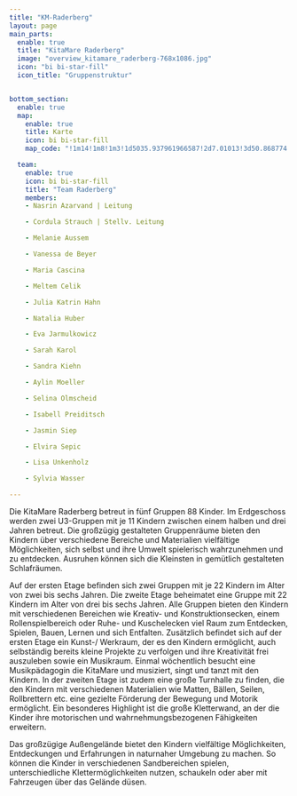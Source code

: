 ```yaml
---
title: "KM-Raderberg"
layout: page
main_parts:
  enable: true
  title: "KitaMare Raderberg"
  image: "overview_kitamare_raderberg-768x1086.jpg"
  icon: "bi bi-star-fill"
  icon_title: "Gruppenstruktur"


bottom_section:
  enable: true
  map:
    enable: true
    title: Karte
    icon: bi bi-star-fill
    map_code: "!1m14!1m8!1m3!1d5035.937961966587!2d7.01013!3d50.868774!3m2!1i1024!2i768!4f13.1!3m3!1m2!1s0x0%3A0x293231024c8a77d2!2sKitaMare%20gGmbH!5e0!3m2!1sen!2sus!4v1662346452898!5m2!1sen!2sus"

  team:
    enable: true
    icon: bi bi-star-fill
    title: "Team Raderberg"
    members:
    - Nasrin Azarvand | Leitung

    - Cordula Strauch | Stellv. Leitung

    - Melanie Aussem

    - Vanessa de Beyer

    - Maria Cascina

    - Meltem Celik

    - Julia Katrin Hahn

    - Natalia Huber

    - Eva Jarmulkowicz

    - Sarah Karol

    - Sandra Kiehn

    - Aylin Moeller

    - Selina Olmscheid

    - Isabell Preiditsch

    - Jasmin Siep

    - Elvira Sepic

    - Lisa Unkenholz

    - Sylvia Wasser

---
```


Die KitaMare Raderberg betreut in fünf Gruppen 88 Kinder. Im Erdgeschoss werden zwei U3-Gruppen mit je 11 Kindern zwischen einem halben und drei Jahren betreut. Die großzügig gestalteten Gruppenräume bieten den Kindern über verschiedene Bereiche und Materialien vielfältige Möglichkeiten, sich selbst und ihre Umwelt spielerisch wahrzunehmen und zu entdecken. Ausruhen können sich die Kleinsten in gemütlich gestalteten Schlafräumen.

Auf der ersten Etage befinden sich zwei Gruppen mit je 22 Kindern im Alter von zwei bis sechs Jahren. Die zweite Etage beheimatet eine Gruppe mit 22 Kindern im Alter von drei bis sechs Jahren. Alle Gruppen bieten den Kindern mit verschiedenen Bereichen wie Kreativ- und Konstruktionsecken, einem Rollenspielbereich oder Ruhe- und Kuschelecken viel Raum zum Entdecken, Spielen, Bauen, Lernen und sich Entfalten. Zusätzlich befindet sich auf der ersten Etage ein Kunst-/ Werkraum, der es den Kindern ermöglicht, auch selbständig bereits kleine Projekte zu verfolgen und ihre Kreativität frei auszuleben sowie ein Musikraum. Einmal wöchentlich besucht eine Musikpädagogin die KitaMare und musiziert, singt und tanzt mit den Kindern. In der zweiten Etage ist zudem eine große Turnhalle zu finden, die den Kindern mit verschiedenen Materialien wie Matten, Bällen, Seilen, Rollbrettern etc. eine gezielte Förderung der Bewegung und Motorik ermöglicht. Ein besonderes Highlight ist die große Kletterwand, an der die Kinder ihre motorischen und wahrnehmungsbezogenen Fähigkeiten erweitern.

Das großzügige Außengelände bietet den Kindern vielfältige Möglichkeiten, Entdeckungen und Erfahrungen in naturnaher Umgebung zu machen. So können die Kinder in verschiedenen Sandbereichen spielen, unterschiedliche Klettermöglichkeiten nutzen, schaukeln oder aber mit Fahrzeugen über das Gelände düsen.
